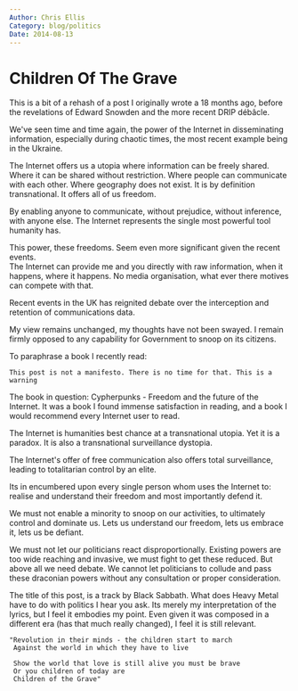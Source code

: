 ```yaml
---
Author: Chris Ellis
Category: blog/politics
Date: 2014-08-13
---
```

# Children Of The Grave

This is a bit of a rehash of a post I originally wrote a 18 months ago, before 
the revelations of Edward Snowden and the more recent DRIP débâcle.

We've seen time and time again, the power of the Internet in disseminating 
information, especially during chaotic times, the most recent example being 
in the Ukraine.

The Internet offers us a utopia where information can be freely shared.  Where
it can be shared without restriction.  Where people can communicate with each
other.  Where geography does not exist.  It is by definition transnational.  It
offers all of us freedom.

By enabling anyone to communicate, without prejudice, without inference, with
anyone else.  The Internet represents the single most powerful tool humanity
has.

This power, these freedoms.  Seem even more significant given the recent events.  
The Internet can provide me and you directly with raw information, when it 
happens, where it happens.  No media organisation, what ever there motives can 
compete with that.

Recent events in the UK has reignited debate over the interception and retention 
of communications data.

My view remains unchanged, my thoughts have not been swayed.  I remain firmly 
opposed to any capability for Government to snoop on its citizens.

To paraphrase a book I recently read:

    This post is not a manifesto. There is no time for that. This is a warning

The book in question: Cypherpunks - Freedom and the future of the Internet.  It 
was a book I found immense satisfaction in reading, and a book I would recommend 
every Internet user to read.

The Internet is humanities best chance at a transnational utopia.  Yet it is a
paradox.  It is also a transnational surveillance dystopia.

The Internet's offer of free communication also offers total surveillance,
leading to totalitarian control by an elite.

Its in encumbered upon every single person whom uses the Internet to: realise
and understand their freedom and most importantly defend it.

We must not enable a minority to snoop on our activities, to ultimately
control and dominate us.  Lets us understand our freedom, lets us embrace it,
lets us be defiant.

We must not let our politicians react disproportionally.  Existing powers are 
too wide reaching and invasive, we must fight to get these reduced.  But above 
all we need debate.  We cannot let politicians to collude and pass these 
draconian powers without any consultation or proper consideration.

The title of this post, is a track by Black Sabbath.  What does Heavy Metal
have to do with politics I hear you ask.  Its merely my interpretation of the
lyrics, but I feel it embodies my point.  Even given it was composed in a
different era (has that much really changed), I feel it is still relevant.


    "Revolution in their minds - the children start to march 
     Against the world in which they have to live
     
     Show the world that love is still alive you must be brave 
     Or you children of today are 
     Children of the Grave"

 